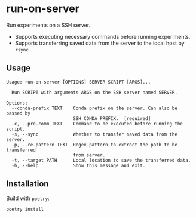 # run-on-server

Run experiments on a SSH server.

- Supports executing necessary commands before running experiments.
- Supports transferring saved data from the server to the local host by `rsync`.

## Usage

``` text
Usage: run-on-server [OPTIONS] SERVER SCRIPT [ARGS]...

  Run SCRIPT with arguments ARGS on the SSH server named SERVER.

Options:
  --conda-prefix TEXT    Conda prefix on the server. Can also be passed by
                         SSH_CONDA_PREFIX.  [required]
  -c, --pre-comm TEXT    Command to be executed before running the script.
  -s, --sync             Whether to transfer saved data from the server.
  -p, --re-pattern TEXT  Regex pattern to extract the path to be transferred
                         from server.
  -t, --target PATH      Local location to save the transferred data.
  -h, --help             Show this message and exit.
```

## Installation
Build with `poetry`:

``` shell
poetry install
```
